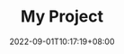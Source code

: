 ---
title: "My Project"
date: 2022-09-01T10:17:19+08:00
draft: false
cover: "https://d33wubrfki0l68.cloudfront.net/698bdaa040744ec373f18fc5f1811f709883d686/bb0c0/themes/hugo-theme-onelou/screenshot_hu2ad82ecd1b89cace345447ca44b2b73d_21459_750x500_fill_catmullrom_top_3.png"
---